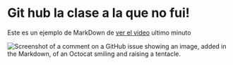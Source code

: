 # Git hub la clase a la que no fui!

Este es un ejemplo de MarkDown de [ver el video](https://www.youtube.com/watch?v=SrKIQh5opAI) ultimo minuto 

![Screenshot of a comment on a GitHub issue showing an image, added in the Markdown, of an Octocat smiling and raising a tentacle.](https://myoctocat.com/assets/images/base-octocat.svg)
